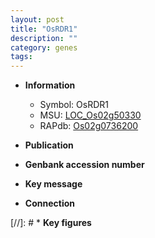 ```yaml
---
layout: post
title: "OsRDR1"
description: ""
category: genes
tags: 
---
```


* **Information**  
    + Symbol: OsRDR1  
    + MSU: [LOC_Os02g50330](http://rice.uga.edu/cgi-bin/ORF_infopage.cgi?orf=LOC_Os02g50330)  
    + RAPdb: [Os02g0736200](http://rapdb.dna.affrc.go.jp/viewer/gbrowse_details/irgsp1?name=Os02g0736200)  

* **Publication**  

* **Genbank accession number**  

* **Key message**  

* **Connection**  

[//]: # * **Key figures**  


